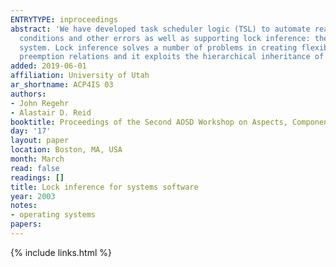 ```yaml
---
ENTRYTYPE: inproceedings
abstract: 'We have developed task scheduler logic (TSL) to automate reasoning about scheduling and concurrency in systems software. TSL can detect race
  conditions and other errors as well as supporting lock inference: the derivation of an appropriate lock implementation for each critical section in a
  system. Lock inference solves a number of problems in creating flexible, reliable, and efficient systems software. TSL is based on a notion of asymmetrical
  preemption relations and it exploits the hierarchical inheritance of scheduling properties that is common in systems software.'
added: 2019-06-01
affiliation: University of Utah
ar_shortname: ACP4IS 03
authors:
- John Regehr
- Alastair D. Reid
booktitle: Proceedings of the Second AOSD Workshop on Aspects, Components, and Patterns for Infrastructure Software (ACP4IS)
day: '17'
layout: paper
location: Boston, MA, USA
month: March
read: false
readings: []
title: Lock inference for systems software
year: 2003
notes:
- operating systems
papers:
---
```


{% include links.html %}
